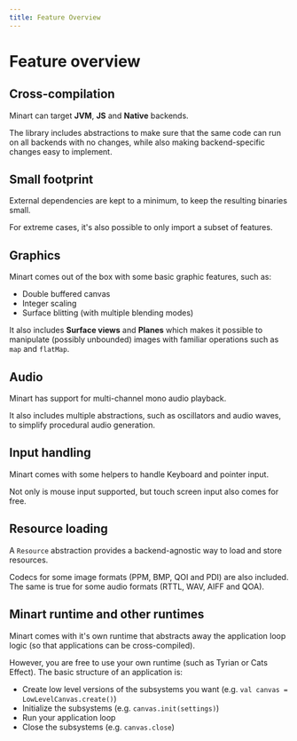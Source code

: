 ```yaml
---
title: Feature Overview
---
```


# Feature overview

## Cross-compilation

Minart can target **JVM**, **JS** and **Native** backends.

The library includes abstractions to make sure that the same code can run on
all backends with no changes, while also making backend-specific changes easy
to implement.

## Small footprint

External dependencies are kept to a minimum, to keep the resulting binaries small.

For extreme cases, it's also possible to only import a subset of features.

## Graphics

Minart comes out of the box with some basic graphic features, such as:
  - Double buffered canvas
  - Integer scaling
  - Surface blitting (with multiple blending modes)

It also includes **Surface views** and **Planes** which makes it possible to manipulate
(possibly unbounded) images with familiar operations such as `map` and `flatMap`.

## Audio

Minart has support for multi-channel mono audio playback.

It also includes multiple abstractions, such as oscillators and audio waves, to
simplify procedural audio generation.

## Input handling

Minart comes with some helpers to handle Keyboard and pointer input.

Not only is mouse input supported, but touch screen input also comes for free.

## Resource loading

A `Resource` abstraction provides a backend-agnostic way to load and store resources.

Codecs for some image formats (PPM, BMP, QOI and PDI) are also included. The same is true for some audio formats (RTTL, WAV, AIFF and QOA).

## Minart runtime and other runtimes

Minart comes with it's own runtime that abstracts away the application loop logic (so that applications can be cross-compiled).

However, you are free to use your own runtime (such as Tyrian or Cats Effect). The basic structure of an application is:

- Create low level versions of the subsystems you want (e.g. `val canvas = LowLevelCanvas.create()`)
- Initialize the subsystems (e.g. `canvas.init(settings)`)
- Run your application loop
- Close the subsystems (e.g. `canvas.close`)
